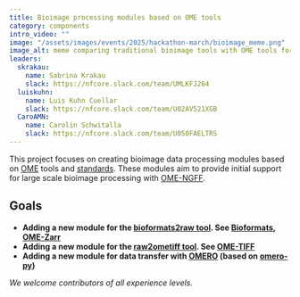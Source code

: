```yaml
---
title: Bioimage processing modules based on OME tools
category: components
intro_video: ""
image: "/assets/images/events/2025/hackathon-march/bioimage_meme.png"
image_alt: meme comparing traditional bioimage tools with OME tools for large scale processing
leaders:
  skrakau:
    name: Sabrina Krakau
    slack: https://nfcore.slack.com/team/UMLKFJ264
  luiskuhn:
    name: Luis Kuhn Cuellar
    slack: https://nfcore.slack.com/team/U02AV521XGB
  CaroAMN:
    name: Carolin Schwitalla
    slack: https://nfcore.slack.com/team/U050FAELTRS
---
```


This project focuses on creating bioimage data processing modules based on [OME](https://www.openmicroscopy.org/) tools and [standards](https://www.openmicroscopy.org/citing-ome/).
These modules aim to provide initial support for large scale bioimage processing with [OME-NGFF](https://ngff.openmicroscopy.org/).

## Goals

- **Adding a new module for the [bioformats2raw tool](https://github.com/glencoesoftware/bioformats2raw). See [Bioformats](https://doi.org/10.1083/jcb.201004104), [OME-Zarr](https://link.springer.com/article/10.1007/s00418-023-02209-1)**
- **Adding a new module for the [raw2ometiff tool](https://github.com/glencoesoftware/raw2ometiff). See [OME-TIFF](https://link.springer.com/chapter/10.1007/978-3-030-23937-4_1)**
- **Adding a new module for data transfer with [OMERO](https://www.nature.com/articles/nmeth.1896) (based on [omero-py](https://github.com/ome/omero-py))**

_We welcome contributors of all experience levels._
